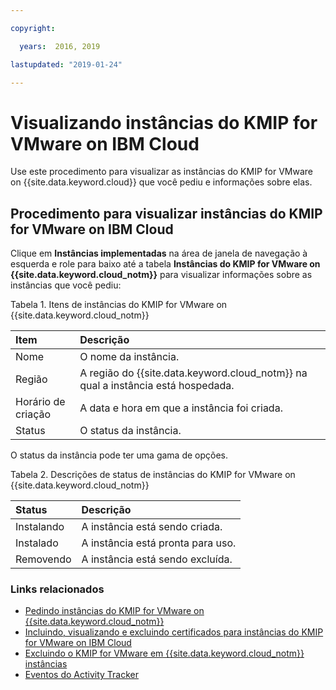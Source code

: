 ```yaml
---

copyright:

  years:  2016, 2019

lastupdated: "2019-01-24"

---
```


# Visualizando instâncias do KMIP for VMware on IBM Cloud

Use este procedimento para visualizar as instâncias do KMIP for VMware on {{site.data.keyword.cloud}} que você pediu e informações sobre elas.

## Procedimento para visualizar instâncias do KMIP for VMware on IBM Cloud

Clique em **Instâncias implementadas** na área de janela de navegação à esquerda e role para baixo até a tabela **Instâncias do KMIP for VMware on {{site.data.keyword.cloud_notm}}** para visualizar informações sobre as instâncias que você pediu:

Tabela 1. Itens de instâncias do KMIP for VMware on {{site.data.keyword.cloud_notm}}

| Item        | Descrição       |  
|:----------- |:----------------- |
| Nome | O nome da instância. |
| Região | A região do {{site.data.keyword.cloud_notm}} na qual a instância está hospedada. |
| Horário de criação | A data e hora em que a instância foi criada. |  
| Status | O status da instância. |

O status da instância pode ter uma gama de opções.

Tabela 2. Descrições de status de instâncias do KMIP for VMware on {{site.data.keyword.cloud_notm}}

| Status | Descrição       |
|:------------- |:------------- |
| Instalando | A instância está sendo criada. |
| Instalado | A instância está pronta para uso. |
| Removendo | A instância está sendo excluída. |

### Links relacionados

* [Pedindo instâncias do KMIP for
VMware on {{site.data.keyword.cloud_notm}} ](/docs/services/vmwaresolutions/services/kmip_standalone_ordering.html)
* [Incluindo, visualizando e excluindo certificados para instâncias do KMIP for VMware on IBM Cloud](/docs/services/vmwaresolutions/services/kmip_standalone_addingdeletingcert.html)
* [ Excluindo o KMIP for VMware em  {{site.data.keyword.cloud_notm}}  instâncias ](/docs/services/vmwaresolutions/services/kmip_standalone_deleting.html)
* [ Eventos do Activity Tracker ](/docs/services/vmwaresolutions/vmonic/at-events.html)

